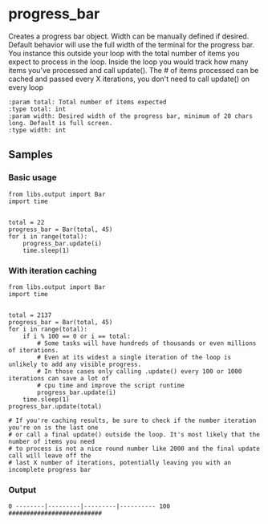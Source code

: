 # progress_bar

Creates a progress bar object. Width can be manually defined if desired. Default behavior will use the full width of the terminal for the progress bar. You instance this outside your loop with the total number of items you expect to process in the loop. Inside the loop you would track how many items you've processed and call update(). The # of items processed can be cached and passed every X iterations, you don't need to call update() on every loop
```
:param total: Total number of items expected
:type total: int
:param width: Desired width of the progress bar, minimum of 20 chars long. Default is full screen.
:type width: int
```
## Samples
### Basic usage
```
from libs.output import Bar
import time


total = 22
progress_bar = Bar(total, 45)
for i in range(total):
    progress_bar.update(i)
    time.sleep(1)
```

### With iteration caching
```
from libs.output import Bar
import time


total = 2137
progress_bar = Bar(total, 45)
for i in range(total):
    if i % 100 == 0 or i == total: 
        # Some tasks will have hundreds of thousands or even millions of iterations. 
        # Even at its widest a single iteration of the loop is unlikely to add any visible progress. 
        # In those cases only calling .update() every 100 or 1000 iterations can save a lot of 
        # cpu time and improve the script runtime
        progress_bar.update(i)
    time.sleep(1)
progress_bar.update(total)

# If you're caching results, be sure to check if the number iteration you're on is the last one 
# or call a final update() outside the loop. It's most likely that the number of items you need 
# to process is not a nice round number like 2000 and the final update call will leave off the 
# last X number of iterations, potentially leaving you with an incomplete progress bar
```

### Output
```
0 --------|---------|---------|---------- 100
##########################
```

